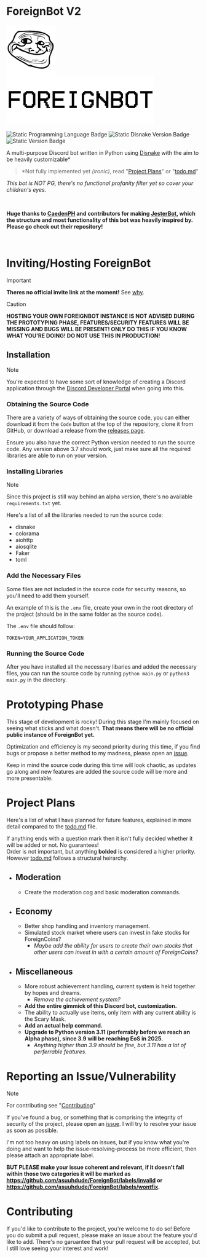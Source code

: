 # ForeignBot V2

<p float="left">
    <img src="./resources/icon.png">
    <img src="./resources/text.png">
</p>

![Static Programming Language Badge](https://img.shields.io/badge/lang-Python%203.9.11-blue)
![Static Disnake Version Badge](https://img.shields.io/badge/disnake-v2.9.2-blue)
![Static Version Badge](https://img.shields.io/badge/latest-v1.0.1v2--prototype-yellow)


A multi-purpose Discord bot written in Python using [Disnake](https://github.com/DisnakeDev/disnake) with the aim to be heavily customizable*
>*Not fully implemented yet *(ironic)*, read "[Project Plans](#project-plans)" or "[todo.md](./todo.md)"

*This bot is NOT PG, there's no functional profanity filter yet so cover your children's eyes.*

<br />

**Huge thanks to [CaedenPH](https://github.com/CaedenPH) and contributors for making [JesterBot](https://github.com/CaedenPH/JesterBot), which the structure and most functionality of this bot was heavily inspired by. Please go check out their repository!**

<br />

# Inviting/Hosting ForeignBot

>[!IMPORTANT]
>**Theres no official invite link at the moment!** See [why](#prototyping-phase).

>[!CAUTION]
>**HOSTING YOUR OWN FOREIGNBOT INSTANCE IS NOT ADVISED DURING THE PROTOTYPING PHASE, FEATURES/SECURITY FEATURES WILL BE MISSING AND BUGS WILL BE PRESENT! ONLY DO THIS IF YOU KNOW WHAT YOU'RE DOING! DO NOT USE THIS IN PRODUCTION!**

## Installation
> [!NOTE]
> You're expected to have some sort of knowledge of creating a Discord application through the [Discord Developer Portal](https://discord.com/developers/applications) when going into this.

### Obtaining the Source Code
There are a variety of ways of obtaining the source code, you can either download it from the `Code` button at the top of the repository, clone it from GitHub, or download a release from the [releases page](https://github.com/asuuhdude/ForeignBot/releases).

Ensure you also have the correct Python version needed to run the source code. Any version above 3.7 should work, just make sure all the required libraries are able to run on your version.

### Installing Libraries

> [!NOTE]
> Since this project is still way behind an alpha version, there's no available `requirements.txt` yet.

Here's a list of all the libraries needed to run the source code:
 - disnake
 - colorama
 - aiohttp
 - aiosqlite
 - Faker
 - toml

### Add the Necessary Files

Some files are not included in the source code for security reasons, so you'll need to add them yourself.
<br />

An example of this is the `.env` file, create your own in the root directory of the project (should be in the same folder as the source code).
<br />

The `.env` file should follow:
```
TOKEN=YOUR_APPLICATION_TOKEN
```

### Running the Source Code

After you have installed all the necessary libaries and added the necessary files, you can run the source code by running `python main.py` or `python3 main.py` in the directory.

# Prototyping Phase
This stage of development is rocky! During this stage I'm mainly focused on seeing what sticks and what doesn't. **That means there will be no official public instance of ForeignBot yet.**
<br />

Optimization and efficiency is my second priority during this time, if you find bugs or propose a better method to my madness, please open an [issue](#reporting-an-issuevulnerability).

Keep in mind the source code during this time will look chaotic, as updates go along and new features are added the source code will be more and more presentable.

# Project Plans
Here's a list of what I have planned for future features, explained in more detail compared to the [todo.md](./todo.md) file.
<br />

If anything ends with a question mark then it isn't fully decided whether it will be added or not. No guarantees!
<br />
Order is not important, but anything **bolded** is considered a higher priority. However [todo.md](./todo.md) follows a structural heirarchy.


- Moderation
  - 
  - Create the moderation cog and basic moderation commands.
- Economy
  - 
  - Better shop handling and inventory management.
  - Simulated stock market where users can invest in fake stocks for ForeignCoins?
    - *Maybe add the ability for users to create their own stocks that other users can invest in with a certain amount of ForeignCoins?*
- Miscellaneous
  - 
  - More robust achievement handling, current system is held together by hopes and dreams.
    - *Remove the achievement system?*
  - **Add the entire gimmick of this Discord bot, customization.**
  - The ability to actually use items, only item with any current ability is the Scary Mask.
  - **Add an actual help command.**
  - **Upgrade to Python version 3.11 (perferrably before we reach an Alpha phase), since 3.9 will be reaching EoS in 2025.**
    - *Anything higher than 3.9 should be fine, but 3.11 has a lot of perferrable features.*

# Reporting an Issue/Vulnerability

> [!NOTE]
> For contributing see "[Contributing](#contributing)"

If you've found a bug, or something that is comprising the integrity of security of the project, please open an [issue](https://github.com/asuuhdude/ForeignBot/issues). I will try to resolve your issue as soon as possible.
<br />

I'm not too heavy on using labels on issues, but if you know what you're doing and want to help the issue-resolving-process be more efficient, then please attach an appropriate label.
<br />

**BUT PLEASE make your issue coherent and relevant, if it doesn't fall within those two categories it will be marked as https://github.com/asuuhdude/ForeignBot/labels/invalid or https://github.com/asuuhdude/ForeignBot/labels/wontfix.**

# Contributing

If you'd like to contribute to the project, you're welcome to do so! Before you do submit a pull request, please make an issue about the feature you'd like to add. There's no garuantee that your pull request will be accepted, but I still love seeing your interest and work!